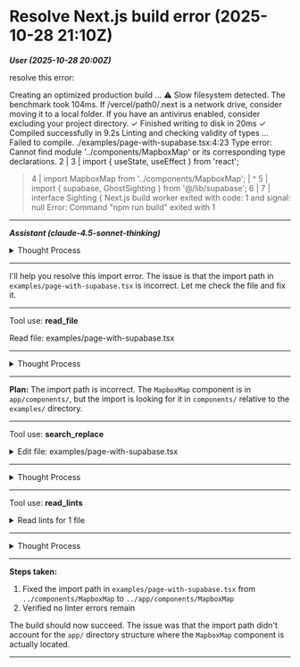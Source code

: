 <!-- Generated by SpecStory -->

<!-- cursor Session 131a189b-f2e1-49b2-9bea-f9f021cdca29 (2025-10-28 21:10Z) -->

# Resolve Next.js build error (2025-10-28 21:10Z)

_**User (2025-10-28 20:00Z)**_

resolve this error:

   Creating an optimized production build ...
 ⚠ Slow filesystem detected. The benchmark took 104ms. If /vercel/path0/.next is a network drive, consider moving it to a local folder. If you have an antivirus enabled, consider excluding your project directory.
 ✓ Finished writing to disk in 20ms
 ✓ Compiled successfully in 9.2s
   Linting and checking validity of types ...
Failed to compile.
./examples/page-with-supabase.tsx:4:23
Type error: Cannot find module '../components/MapboxMap' or its corresponding type declarations.
  2 |
  3 | import { useState, useEffect } from 'react';
> 4 | import MapboxMap from '../components/MapboxMap';
    |                       ^
  5 | import { supabase, GhostSighting } from '@/lib/supabase';
  6 |
  7 | interface Sighting {
Next.js build worker exited with code: 1 and signal: null
Error: Command "npm run build" exited with 1

---

_**Assistant (claude-4.5-sonnet-thinking)**_

<think><details><summary>Thought Process</summary>The error is clear: The file `./examples/page-with-supabase.tsx` is trying to import `MapboxMap` from `../components/MapboxMap`, but it can't find it.

Looking at the project structure:
- The file `examples/page-with-supabase.tsx` is at the root of the project in the `examples/` directory
- The `MapboxMap.tsx` component is in `app/components/MapboxMap.tsx`

So from `examples/page-with-supabase.tsx`, the relative path `../components/MapboxMap` would look for a `components` folder at the root level, but it's actually at `app/components/MapboxMap`.

The correct import path should be `../app/components/MapboxMap`.

Let me first read the file to see the current state and then fix it.</details></think>

---

I'll help you resolve this import error. The issue is that the import path in `examples/page-with-supabase.tsx` is incorrect. Let me check the file and fix it.

---

Tool use: **read_file**

Read file: examples/page-with-supabase.tsx

---

<think><details><summary>Thought Process</summary>The issue is on line 4 where it's importing MapboxMap from `../components/MapboxMap`, but based on the project structure, the MapboxMap component is located at `app/components/MapboxMap.tsx`.

Since the file `examples/page-with-supabase.tsx` is in the `examples/` directory at the root level, the correct relative path should be `../app/components/MapboxMap`.

I'll fix this import path.</details></think>

---

**Plan:**
The import path is incorrect. The `MapboxMap` component is in `app/components/`, but the import is looking for it in `components/` relative to the `examples/` directory.

---

Tool use: **search_replace**


<details><summary>Edit file: examples/page-with-supabase.tsx</summary>

**Chunk 1**
Lines added: 1, lines removed: 1

```diff
@@ -2,5 +2,5 @@
  
  import { useState, useEffect } from 'react';
- import MapboxMap from '../components/MapboxMap';
+ import MapboxMap from '../app/components/MapboxMap';
  import { supabase, GhostSighting } from '@/lib/supabase';
  
```

</details>

---

<think><details><summary>Thought Process</summary>Good! I've fixed the import path. Now let me check if there are any linter errors with this file to make sure the fix is correct.</details></think>

---

Tool use: **read_lints**

<details>
          <summary>Read lints for 1 file</summary>
      
Lint paths:

- `examples/page-with-supabase.tsx`

Lint results


**No lint errors found**
</details>

---

<think><details><summary>Thought Process</summary>Perfect! The fix is complete and there are no linter errors. The issue was that the import path was relative to the examples directory, and it needed to include the `app/` folder in the path to reach the MapboxMap component.</details></think>

---

**Steps taken:**
1. Fixed the import path in `examples/page-with-supabase.tsx` from `../components/MapboxMap` to `../app/components/MapboxMap`
2. Verified no linter errors remain

The build should now succeed. The issue was that the import path didn't account for the `app/` directory structure where the `MapboxMap` component is actually located.

---

